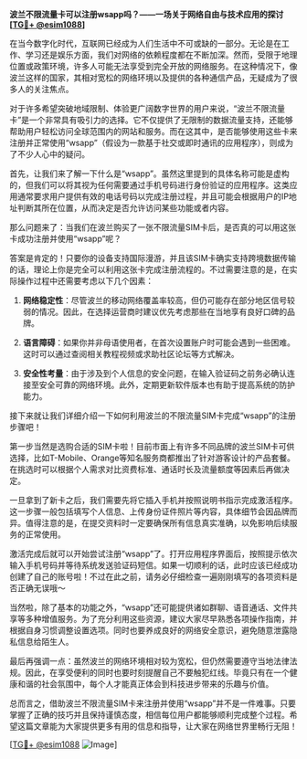 **波兰不限流量卡可以注册wsapp吗？——一场关于网络自由与技术应用的探讨[[TG💪+ @esim1088](https://t.me/s/esim1088)]**

在当今数字化时代，互联网已经成为人们生活中不可或缺的一部分。无论是在工作、学习还是娱乐方面，我们对网络的依赖程度都在不断加深。然而，受限于地理位置或政策环境，许多人可能无法享受到完全开放的网络服务。在这种情况下，像波兰这样的国家，其相对宽松的网络环境以及提供的各种通信产品，无疑成为了很多人的关注焦点。

对于许多希望突破地域限制、体验更广阔数字世界的用户来说，“波兰不限流量卡”是一个非常具有吸引力的选择。它不仅提供了无限制的数据流量支持，还能够帮助用户轻松访问全球范围内的网站和服务。而在这其中，是否能够使用这些卡来注册并正常使用“wsapp”（假设为一款基于社交或即时通讯的应用程序），则成为了不少人心中的疑问。

首先，让我们来了解一下什么是“wsapp”。虽然这里提到的具体名称可能是虚构的，但我们可以将其视为任何需要通过手机号码进行身份验证的应用程序。这类应用通常要求用户提供有效的电话号码以完成注册过程，并且可能会根据用户的IP地址判断其所在位置，从而决定是否允许访问某些功能或者内容。

那么问题来了：当我们在波兰购买了一张不限流量SIM卡后，是否真的可以用这张卡成功注册并使用“wsapp”呢？

答案是肯定的！只要你的设备支持国际漫游，并且该SIM卡确实支持跨境数据传输的话，理论上你是完全可以利用这张卡完成注册流程的。不过需要注意的是，在实际操作过程中还需要考虑以下几个因素：

1. **网络稳定性**：尽管波兰的移动网络覆盖率较高，但仍可能存在部分地区信号较弱的情况。因此，在选择运营商时建议优先考虑那些在当地享有良好口碑的品牌。
   
2. **语言障碍**：如果你并非母语使用者，在首次设置账户时可能会遇到一些困难。这时可以通过查阅相关教程视频或求助社区论坛等方式解决。
   
3. **安全性考量**：由于涉及到个人信息的安全问题，在输入验证码之前务必确认连接至安全可靠的网络环境。此外，定期更新软件版本也有助于提高系统的防护能力。

接下来就让我们详细介绍一下如何利用波兰的不限流量SIM卡完成“wsapp”的注册步骤吧！

第一步当然是选购合适的SIM卡啦！目前市面上有许多不同品牌的波兰SIM卡可供选择，比如T-Mobile、Orange等知名服务商都推出了针对游客设计的产品套餐。在挑选时可以根据个人需求对比资费标准、通话时长及流量额度等因素后再做决定。

一旦拿到了新卡之后，我们需要先将它插入手机并按照说明书指示完成激活程序。这一步骤一般包括填写个人信息、上传身份证件照片等内容，具体细节会因品牌而异。值得注意的是，在提交资料时一定要确保所有信息真实准确，以免影响后续服务的正常使用。

激活完成后就可以开始尝试注册“wsapp”了。打开应用程序界面后，按照提示依次输入手机号码并等待系统发送验证码短信。如果一切顺利的话，此时应该已经成功创建了自己的账号啦！不过在此之前，请务必仔细检查一遍刚刚填写的各项资料是否正确无误哦～

当然啦，除了基本的功能之外，“wsapp”还可能提供诸如群聊、语音通话、文件共享等多种增值服务。为了充分利用这些资源，建议大家尽早熟悉各项操作指南，并根据自身习惯调整设置选项。同时也要养成良好的网络安全意识，避免随意泄露隐私信息给陌生人。

最后再强调一点：虽然波兰的网络环境相对较为宽松，但仍然需要遵守当地法律法规。因此，在享受便利的同时也要时刻提醒自己不要触犯红线。毕竟只有在一个健康和谐的社会氛围中，每个人才能真正体会到科技进步带来的乐趣与价值。

总而言之，借助波兰不限流量SIM卡来注册并使用“wsapp”并不是一件难事。只要掌握了正确的技巧并且保持谨慎态度，相信每位用户都能够顺利完成整个过程。希望这篇文章能为大家提供更多有用的信息和指导，让大家在网络世界里畅行无阻！

[[TG💪+ @esim1088](https://t.me/s/esim1088) ![Image](https://i.postimg.cc/4NQfJmqS/Snipaste-2025-05-13-00-14-12.png)]
